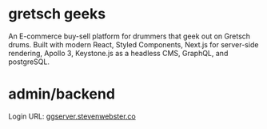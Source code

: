 # gretsch geeks
An E-commerce buy-sell platform for drummers that geek out on Gretsch drums. Built with modern React, Styled Components, Next.js for server-side rendering, Apollo 3,  Keystone.js as a headless CMS, GraphQL, and postgreSQL.

# admin/backend

Login URL: [ggserver.stevenwebster.co](https://ggserver.stevenwebster.co "Gretsch Greeks Admin")
